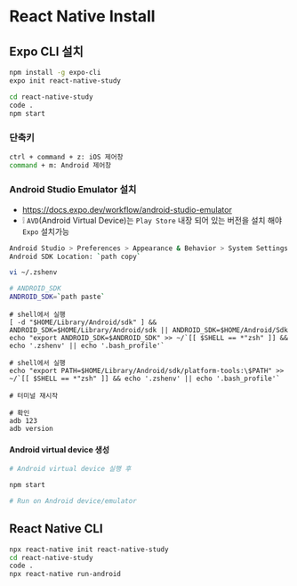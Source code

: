# React Native Install

## Expo CLI 설치
```sh
npm install -g expo-cli
expo init react-native-study

cd react-native-study
code .
npm start
```

### 단축키
```sh
ctrl + command + z: iOS 제어창
command + m: Android 제어창
```

### Android Studio Emulator 설치
* https://docs.expo.dev/workflow/android-studio-emulator
* ❕ `AVD`(Android Virtual Device)는 `Play Store` 내장 되어 있는 버전을 설치 해야 `Expo` 설치가능
```sh
Android Studio > Preferences > Appearance & Behavior > System Settings > Android SDK > SDK Tools > Android SDK Build-Tools 체크
Android SDK Location: `path copy`
```
```sh
vi ~/.zshenv

# ANDROID_SDK
ANDROID_SDK=`path paste`
```
```
# shell에서 실행
[ -d "$HOME/Library/Android/sdk" ] && ANDROID_SDK=$HOME/Library/Android/sdk || ANDROID_SDK=$HOME/Android/Sdk
echo "export ANDROID_SDK=$ANDROID_SDK" >> ~/`[[ $SHELL == *"zsh" ]] && echo '.zshenv' || echo '.bash_profile'`

# shell에서 실행
echo "export PATH=$HOME/Library/Android/sdk/platform-tools:\$PATH" >> ~/`[[ $SHELL == *"zsh" ]] && echo '.zshenv' || echo '.bash_profile'`

# 터미널 재시작

# 확인
adb 123
adb version
```

#### Android virtual device 생성
```sh
# Android virtual device 실행 후

npm start

# Run on Android device/emulator
```

## React Native CLI
```sh
npx react-native init react-native-study
cd react-native-study
code .
npx react-native run-android
```
